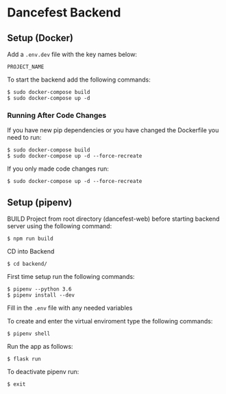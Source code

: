 # Dancefest Backend

## Setup (Docker)

Add a `.env.dev` file with the key names below:
```
PROJECT_NAME
```

To start the backend add the following commands:

```
$ sudo docker-compose build
$ sudo docker-compose up -d
```

### Running After Code Changes

If you have new pip dependencies or you have changed the Dockerfile you need to run:
```
$ sudo docker-compose build
$ sudo docker-compose up -d --force-recreate
```

If you only made code changes run:
```
$ sudo docker-compose up -d --force-recreate
```

## Setup (pipenv)

BUILD Project from root directory (dancefest-web) before starting backend server using the following command:
```
$ npm run build
```

CD into Backend
```
$ cd backend/
```

First time setup run the following commands:
```
$ pipenv --python 3.6
$ pipenv install --dev
```

Fill in the `.env` file with any needed variables

To create and enter the virtual enviroment type the following commands:
```
$ pipenv shell
```

Run the app as follows:
```
$ flask run
```

To deactivate pipenv run:
```
$ exit
```
